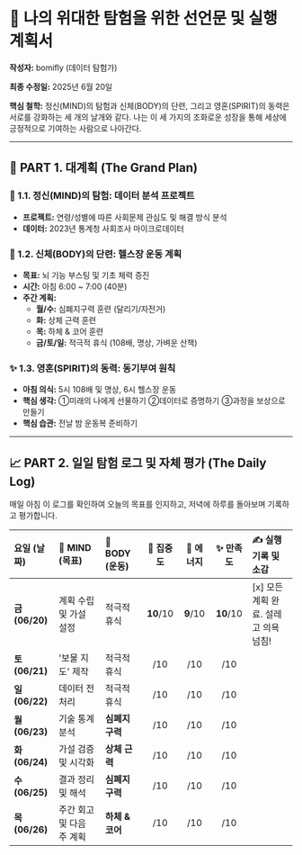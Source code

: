 # 🚀 나의 위대한 탐험을 위한 선언문 및 실행 계획서

**작성자:** bomifly (데이터 탐험가)

**최종 수정일:** 2025년 6월 20일

**핵심 철학:** 정신(MIND)의 탐험과 신체(BODY)의 단련, 그리고 영혼(SPIRIT)의 동력은 서로를 강화하는 세 개의 날개와 같다. 나는 이 세 가지의 조화로운 성장을 통해 세상에 긍정적으로 기여하는 사람으로 나아간다.

---

## 🎯 PART 1. 대계획 (The Grand Plan)

### 🧠 1.1. 정신(MIND)의 탐험: 데이터 분석 프로젝트
- **프로젝트:** 연령/성별에 따른 사회문제 관심도 및 해결 방식 분석
- **데이터:** 2023년 통계청 사회조사 마이크로데이터

### 💪 1.2. 신체(BODY)의 단련: 헬스장 운동 계획
- **목표:** 뇌 기능 부스팅 및 기초 체력 증진
- **시간:** 아침 6:00 ~ 7:00 (40분)
- **주간 계획:**
  - **월/수:** 심폐지구력 훈련 (달리기/자전거)
  - **화:** 상체 근력 훈련
  - **목:** 하체 & 코어 훈련
  - **금/토/일:** 적극적 휴식 (108배, 명상, 가벼운 산책)

### ✨ 1.3. 영혼(SPIRIT)의 동력: 동기부여 원칙
- **아침 의식:** 5시 108배 및 명상, 6시 헬스장 운동
- **핵심 생각:** ①미래의 나에게 선물하기 ②데이터로 증명하기 ③과정을 보상으로 만들기
- **핵심 습관:** 전날 밤 운동복 준비하기

---

## 📈 PART 2. 일일 탐험 로그 및 자체 평가 (The Daily Log)

매일 아침 이 로그를 확인하여 오늘의 목표를 인지하고, 저녁에 하루를 돌아보며 기록하고 평가합니다.

| 요일 (날짜) | 🧠 MIND (목표) | 💪 BODY (운동) | 🧠 집중도 | 💪 에너지 | ✨ 만족도 | ✍️ 실행 기록 및 소감 |
| :--- | :--- | :--- | :---: | :---: | :---: | :--- |
| **금 (06/20)** | 계획 수립 및 가설 설정 | 적극적 휴식 | **10**/10 | **9**/10 | **10**/10 | [x] 모든 계획 완료. 설레고 의욕 넘침! |
| **토 (06/21)** | '보물 지도' 제작 | 적극적 휴식 | /10 | /10 | /10 | |
| **일 (06/22)** | 데이터 전처리 | 적극적 휴식 | /10 | /10 | /10 | |
| **월 (06/23)** | 기술 통계 분석 | **심폐지구력** | /10 | /10 | /10 | |
| **화 (06/24)** | 가설 검증 및 시각화 | **상체 근력** | /10 | /10 | /10 | |
| **수 (06/25)** | 결과 정리 및 해석 | **심폐지구력** | /10 | /10 | /10 | |
| **목 (06/26)** | 주간 회고 및 다음 주 계획 | **하체 & 코어** | /10 | /10 | /10 | |
